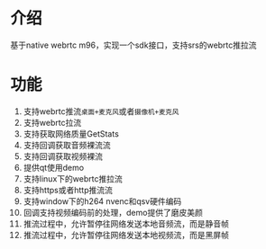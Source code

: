 # 介绍
基于native webrtc m96，实现一个sdk接口，支持srs的webrtc推拉流

# 功能
1. 支持webrtc推流`桌面+麦克风`或者`摄像机+麦克风`
2. 支持webrtc拉流
3. 支持获取网络质量GetStats
4. 支持回调获取音频裸流流
5. 支持回调获取视频裸流
6. 提供qt使用demo
7. 支持linux下的webrtc推拉流
8. 支持https或者http推流流
9. 支持window下的h264 nvenc和qsv硬件编码
10. 回调支持视频编码前的处理，demo提供了磨皮美颜
11. 推流过程中，允许暂停往网络发送本地音频流，而是静音帧
12. 推流过程中，允许暂停往网络发送本地视频流，而是黑屏帧
